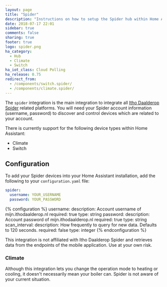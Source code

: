 ```yaml
---
layout: page
title: "Spider"
description: "Instructions on how to setup the Spider hub within Home Assistant."
date: 2018-07-17 22:01
sidebar: true
comments: false
sharing: true
footer: true
logo: spider.png
ha_category:
  - Hub
  - Climate
  - Switch
ha_iot_class: Cloud Polling
ha_release: 0.75
redirect_from:
  - /components/switch.spider/
  - /components/climate.spider/
---
```


The `spider` integration is the main integration to integrate all [Itho Daalderop Spider](https://www.ithodaalderop.nl/spider-thermostaat) related platforms. You will need your Spider account information (username, password) to discover and control devices which are related to your account.

There is currently support for the following device types within Home Assistant:

- Climate
- Switch

## Configuration

To add your Spider devices into your Home Assistant installation, add the following to your `configuration.yaml` file:

```yaml
spider:
  username: YOUR_USERNAME
  password: YOUR_PASSWORD
```

{% configuration %}
username:
  description: Account username of mijn.ithodaalderop.nl
  required: true
  type: string
password:
  description: Account password of mijn.ithodaalderop.nl
  required: true
  type: string
scan_interval:
  description: How frequently to query for new data. Defaults to 120 seconds.
  required: false
  type: integer
{% endconfiguration %}

<p class='note warning'>
This integration is not affiliated with Itho Daalderop Spider and retrieves data from the endpoints of the mobile application. Use at your own risk.
</p>

### Climate

<p class='note'>
Although this integration lets you change the operation mode to heating or cooling, it doesn't necessarily mean your boiler can. Spider is not aware of your current situation.
</p>
